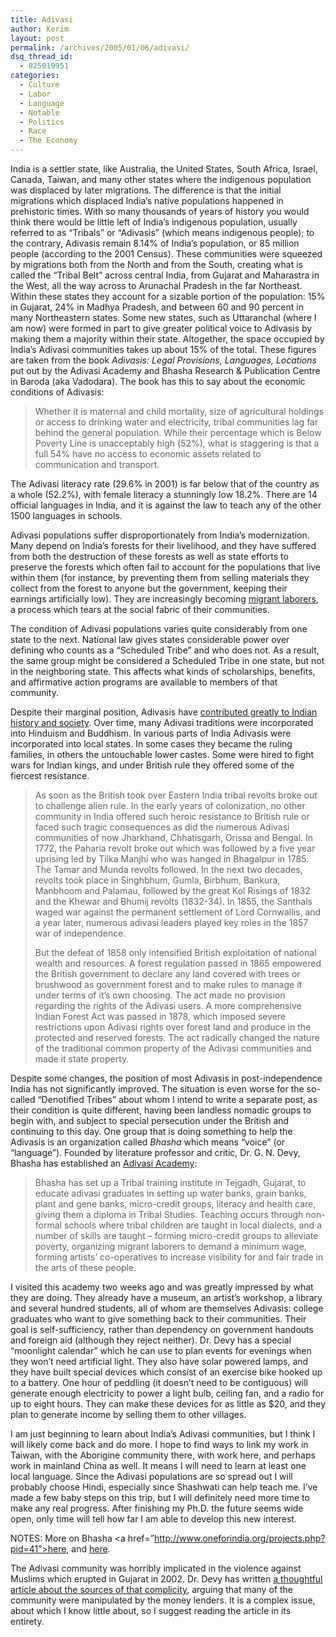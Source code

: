 ```yaml
---
title: Adivasi
author: Kerim
layout: post
permalink: /archives/2005/01/06/adivasi/
dsq_thread_id:
  - 825019951
categories:
  - Culture
  - Labor
  - Language
  - Notable
  - Politics
  - Race
  - The Economy
---
```

India is a settler state, like Australia, the United States, South Africa, Israel, Canada, Taiwan, and many other states where the indigenous population was displaced by later migrations. The difference is that the initial migrations which displaced India&#8217;s native populations happened in prehistoric times. With so many thousands of years of history you would think there would be little left of India&#8217;s indigenous population, usually referred to as &#8220;Tribals&#8221; or &#8220;Adivasis&#8221; (which means indigenous people); to the contrary, Adivasis remain 8.14% of India&#8217;s population, or 85 million people (according to the 2001 Census). These communities were squeezed by migrations both from the North and from the South, creating what is called the &#8220;Tribal Belt&#8221; across central India, from Gujarat and Maharastra in the West, all the way across to Arunachal Pradesh in the far Northeast. Within these states they account for a sizable portion of the population: 15% in Gujarat, 24% in Madhya Pradesh, and between 60 and 90 percent in many Northeastern states. Some new states, such as Uttaranchal (where I am now) were formed in part to give greater political voice to Adivasis by making them a majority within their state. Altogether, the space occupied by India&#8217;s Adivasi communities takes up about 15% of the total. These figures are taken from the book *Adivasis: Legal Provisions, Languages, Locations* put out by the Adivasi Academy and Bhasha Research & Publication Centre in Baroda (aka Vadodara). The book has this to say about the economic conditions of Adivasis:

> Whether it is maternal and child mortality, size of agricultural holdings or access to drinking water and electricity, tribal communities lag far behind the general population. While their percentage which is Below Poverty Line is unacceptably high (52%), what is staggering is that a full 54% have no access to economic assets related to communication and transport.

The Adivasi literacy rate (29.6% in 2001) is far below that of the country as a whole (52.2%), with female literacy a stunningly low 18.2%. There are 14 official languages in India, and it is against the law to teach any of the other 1500 languages in schools.

Adivasi populations suffer disproportionately from India&#8217;s modernization. Many depend on India&#8217;s forests for their livelihood, and they have suffered from both the destruction of these forests as well as state efforts to preserve the forests which often fail to account for the populations that live within them (for instance, by preventing them from selling materials they collect from the forest to anyone but the government, keeping their earnings artificially low). They are increasingly becoming <a href="http://www.indiatogether.org/combatlaw/vol2/issue5/bondage.htm" onclick="_gaq.push(['_trackEvent', 'outbound-article', 'http://www.indiatogether.org/combatlaw/vol2/issue5/bondage.htm', 'migrant laborers']);" >migrant laborers</a>, a process which tears at the social fabric of their communities.

The condition of Adivasi populations varies quite considerably from one state to the next. National law gives states considerable power over defining who counts as a &#8220;Scheduled Tribe&#8221; and who does not. As a result, the same group might be considered a Scheduled Tribe in one state, but not in the neighboring state. This affects what kinds of scholarships, benefits, and affirmative action programs are available to members of that community.

Despite their marginal position, Adivasis have <a href="http://india_resource.tripod.com/adivasi.html" onclick="_gaq.push(['_trackEvent', 'outbound-article', 'http://india_resource.tripod.com/adivasi.html', 'contributed greatly to Indian history and society']);" >contributed greatly to Indian history and society</a>. Over time, many Adivasi traditions were incorporated into Hinduism and Buddhism. In various parts of India Adivasis were incorporated into local states. In some cases they became the ruling families, in others the untouchable lower castes. Some were hired to fight wars for Indian kings, and under British rule they offered some of the fiercest resistance.

> As soon as the British took over Eastern India tribal revolts broke out to challenge alien rule. In the early years of colonization, no other community in India offered such heroic resistance to British rule or faced such tragic consequences as did the numerous Adivasi communities of now Jharkhand, Chhatisgarh, Orissa and Bengal. In 1772, the Paharia revolt broke out which was followed by a five year uprising led by Tilka Manjhi who was hanged in Bhagalpur in 1785. The Tamar and Munda revolts followed. In the next two decades, revolts took place in Singhbhum, Gumla, Birbhum, Bankura, Manbhoom and Palamau, followed by the great Kol Risings of 1832 and the Khewar and Bhumij revolts (1832-34). In 1855, the Santhals waged war against the permanent settlement of Lord Cornwallis, and a year later, numerous adivasi leaders played key roles in the 1857 war of independence.
> 
> But the defeat of 1858 only intensified British exploitation of national wealth and resources. A forest regulation passed in 1865 empowered the British government to declare any land covered with trees or brushwood as government forest and to make rules to manage it under terms of it&#8217;s own choosing. The act made no provision regarding the rights of the Adivasi users. A more comprehensive Indian Forest Act was passed in 1878, which imposed severe restrictions upon Adivasi rights over forest land and produce in the protected and reserved forests. The act radically changed the nature of the traditional common property of the Adivasi communities and made it state property.

Despite some changes, the position of most Adivasis in post-independence India has not significantly improved. The situation is even worse for the so-called &#8220;Denotified Tribes&#8221; about whom I intend to write a separate post, as their condition is quite different, having been landless nomadic groups to begin with, and subject to special persecution under the British and continuing to this day. One group that is doing something to help the Adivasis is an organization called *Bhasha* which means &#8220;voice&#8221; (or &#8220;language&#8221;). Founded by literature professor and critic, Dr. G. N. Devy, Bhasha has established an <a href="http://www.indiatogether.org/tribal/articles/bhasha.htm" onclick="_gaq.push(['_trackEvent', 'outbound-article', 'http://www.indiatogether.org/tribal/articles/bhasha.htm', 'Adivasi Academy']);" >Adivasi Academy</a>:

> Bhasha has set up a Tribal training institute in Tejgadh, Gujarat, to educate adivasi graduates in setting up water banks, grain banks, plant and gene banks, micro-credit groups, literacy and health care, giving them a diploma in Tribal Studies. Teaching occurs through non-formal schools where tribal children are taught in local dialects, and a number of skills are taught &#8211; forming micro-credit groups to alleviate poverty, organizing migrant laborers to demand a minimum wage, forming artists&#8217; co-operatives to increase visibility for and fair trade in the arts of these people.

I visited this academy two weeks ago and was greatly impressed by what they are doing. They already have a museum, an artist’s workshop, a library and several hundred students, all of whom are themselves Adivasis: college graduates who want to give something back to their communities. Their goal is self-sufficiency, rather than dependency on government handouts and foreign aid (although they reject neither). Dr. Devy has a special &#8220;moonlight calendar&#8221; which he can use to plan events for evenings when they won&#8217;t need artificial light. They also have solar powered lamps, and they have built special devices which consist of an exercise bike hooked up to a battery. One hour of peddling (it doesn&#8217;t need to be contiguous) will generate enough electricity to power a light bulb, ceiling fan, and a radio for up to eight hours. They can make these devices for as little as $20, and they plan to generate income by selling them to other villages.

I am just beginning to learn about India&#8217;s Adivasi communities, but I think I will likely come back and do more. I hope to find ways to link my work in Taiwan, with the Aborigine community there, with work here, and perhaps work in mainland China as well. It means I will need to learn at least one local language. Since the Adivasi populations are so spread out I will probably choose Hindi, especially since Shashwati can help teach me. I&#8217;ve made a few baby steps on this trip, but I will definitely need more time to make any real progress. After finishing my Ph.D. the future seems wide open, only time will tell how far I am able to develop this new interest.

NOTES: More on Bhasha <a href=”http://www.oneforindia.org/projects.php?pid=41”>here</a>, and <a href=”http://www.georgetown.edu/departments/pjp/dnt-rag/”>here</a>.

The Adivasi community was horribly implicated in the violence against Muslims which erupted in Gujarat in 2002. Dr. Devy has written <a href=”http://www.india-seminar.com/2002/513/513%20ganesh%20devy.htm”>a thoughtful article about the sources of that complicity</a>, arguing that many of the community were manipulated by the money lenders. It is a complex issue, about which I know little about, so I suggest reading the article in its entirety.

